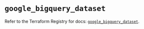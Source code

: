 # `google_bigquery_dataset`

Refer to the Terraform Registry for docs: [`google_bigquery_dataset`](https://registry.terraform.io/providers/hashicorp/google-beta/6.18.0/docs/resources/google_bigquery_dataset).
